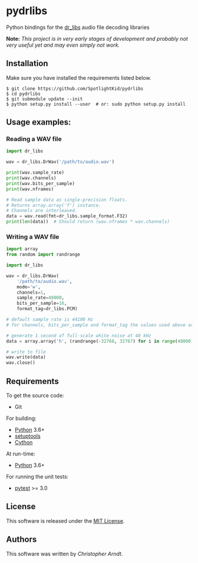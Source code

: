# pydrlibs

Python bindings for the [dr_libs] audio file decoding libraries

**Note:** *This project is in very early stages of development and probably
not very useful yet and may even simply not work.*


## Installation

Make sure you have installed the requirements listed below.

```console
$ git clone https://github.com/SpotlightKid/pydrlibs
$ cd pydrlibs
$ git submodule update --init
$ python setup.py install --user  # or: sudo python setup.py install
```


## Usage examples:

### Reading a WAV file

```python
import dr_libs

wav = dr_libs.DrWav('/path/to/audio.wav')

print(wav.sample_rate)
print(wav.channels)
print(wav.bits_per_sample)
print(wav.nframes)

# Read sample data as single-precision floats.
# Returns array.array('f') instance.
# Channels are interleaved.
data = wav.read(fmt=dr_libs.sample_format.F32)
print(len(data))  # Should return (wav.nframes * wav.channels)
```


### Writing a WAV file

```python
import array
from random import randrange

import dr_libs

wav = dr_libs.DrWav(
    '/path/to/audio.wav',
    mode='w',
    channels=1,
    sample_rate=48000,
    bits_per_sample=16,
    format_tag=dr_libs.PCM)

# default sample rate is 44100 Hz
# for channels, bits_per_sample and format_tag the values used above are the defaults

# generate 1 second of full-scale white noise at 48 kHz
data = array.array('h', (randrange(-32768, 32767) for i in range(48000)))

# write to file
wav.write(data)
wav.close()
```


## Requirements

To get the source code:

* Git

For building:

* [Python] 3.6+
* [setuptools]
* [Cython]

At run-time:

* [Python] 3.6+

For running the unit tests:

* [pytest] >= 3.0


## License

This software is released under the [MIT License](./LICENSE).


## Authors

This software was written by *Christopher Arndt*.


[cython]: https://cython.org/
[dr_libs]: https://github.com/mackron/dr_libs
[pytest]: https://pypi.org/project/pytest/
[python]: https://www.python.org/downloads/
[setuptools]: https://pypi.org/project/setuptools/
